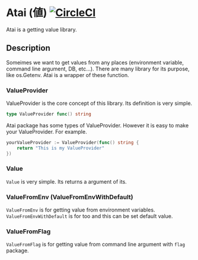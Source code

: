 # Atai (値) [![CircleCI](https://circleci.com/gh/kmtr/atai.svg?style=svg)](https://circleci.com/gh/kmtr/atai)

Atai is a getting value library.

## Description

Someimes we want to get values from any places (environment variable, command line argument, DB, etc...).
There are many library for its purpose, like os.Getenv.
Atai is a wrapper of these function.

### ValueProvider

ValueProvider is the core concept of this library.
Its definition is very simple.

```go
type ValueProvider func() string
```

Atai package has some types of ValueProvider.
However it is easy to make your ValueProvider.
For example.

```go
yourValueProvider := ValueProvider(func() string {
    return "This is my ValueProvider"
})
```

### Value

`Value` is very simple. Its returns a argument of its.

### ValueFromEnv (ValueFromEnvWithDefault)

`ValueFromEnv` is for getting value from environment variables.
`ValueFromEnvWithDefault` is for too and this can be set default value.

### ValueFromFlag

`ValueFromFlag` is for getting value from command line argument with `flag` package.

